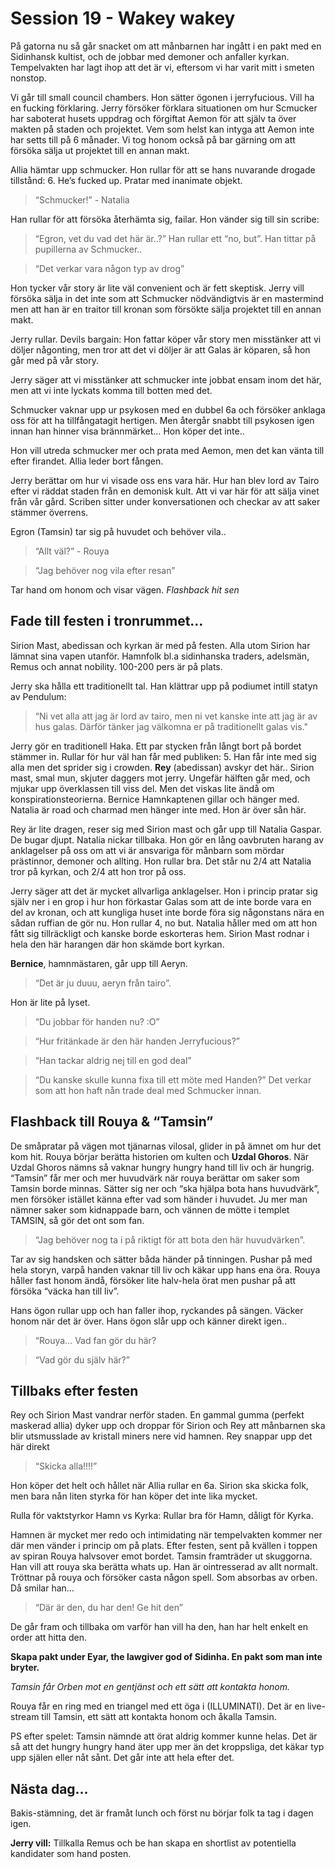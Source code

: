 # Session 19 - Wakey wakey

På gatorna nu så går snacket om att månbarnen har ingått i en pakt med en Sidinhansk kultist, och de jobbar med demoner och anfaller kyrkan. Tempelvakten har lagt ihop att det är vi, eftersom vi har varit mitt i smeten nonstop.

Vi går till small council chambers. Hon sätter ögonen i jerryfucious. Vill ha en fucking förklaring. Jerry försöker förklara situationen om hur Scmucker har saboterat husets uppdrag och förgiftat Aemon för att själv ta över makten på staden och projektet. Vem som helst kan intyga att Aemon inte har setts till på 6 månader. Vi tog honom också på bar gärning om att försöka sälja ut projektet till en annan makt.

Allia hämtar upp schmucker. Hon rullar för att se hans nuvarande drogade tillstånd: 6. He’s fucked up. Pratar med inanimate objekt.

> “Schmucker!” - Natalia

Han rullar för att försöka återhämta sig, failar. Hon vänder sig till sin scribe:

> “Egron, vet du vad det här är..?” Han rullar ett “no, but”. Han tittar på pupillerna av Schmucker..

> “Det verkar vara någon typ av drog”

Hon tycker vår story är lite väl convenient och är fett skeptisk. Jerry vill försöka sälja in det inte som att Schmucker nödvändigtvis är en mastermind men att han är en traitor till kronan som försökte sälja projektet till en annan makt.

Jerry rullar. Devils bargain: Hon fattar köper vår story men misstänker att vi döljer någonting, men tror att det vi döljer är att Galas är köparen, så hon går med på vår story.

Jerry säger att vi misstänker att schmucker inte jobbat ensam inom det här, men att vi inte lyckats komma till botten med det.

Schmucker vaknar upp ur psykosen med en dubbel 6a och försöker anklaga oss för att ha tillfångatagit hertigen. Men återgår snabbt till psykosen igen innan han hinner visa brännmärket… Hon köper det inte..

Hon vill utreda schmucker mer och prata med Aemon, men det kan vänta till efter firandet. Allia leder bort fången.

Jerry berättar om hur vi visade oss ens vara här. Hur han blev lord av Tairo efter vi räddat staden från en demonisk kult. Att vi var här för att sälja vinet från vår gård. Scriben sitter under konversationen och checkar av att saker stämmer överrens.

Egron (Tamsin) tar sig på huvudet och behöver vila..

> “Allt väl?” - Rouya

> “Jag behöver nog vila efter resan”

Tar hand om honom och visar vägen. _Flashback hit sen_

## Fade till festen i tronrummet…

Sirion Mast, abedissan och kyrkan är med på festen. Alla utom Sirion har lämnat sina vapen utanför. Hamnfolk bl.a sidinhanska traders, adelsmän, Remus och annat nobility. 100-200 pers är på plats.

Jerry ska hålla ett traditionellt tal. Han klättrar upp på podiumet intill statyn av Pendulum:

> “Ni vet alla att jag är lord av tairo, men ni vet kanske inte att jag är av hus galas. Därför tänker jag välkomna er på traditionellt galas vis."

Jerry gör en traditionell Haka. Ett par stycken från långt bort på bordet stämmer in. Rullar för hur väl han får med publiken: 5. Han får inte med sig alla men det sprider sig i crowden. **Rey** (abedissan) avskyr det här.. Sirion mast, smal mun, skjuter daggers mot jerry. Ungefär hälften går med, och mjukar upp överklassen till viss del. Men det viskas lite ändå om konspirationsteorierna. Bernice Hamnkaptenen gillar och hänger med. Natalia är road och charmad men hänger inte med. Hon är över sån här.

Rey är lite dragen, reser sig med Sirion mast och går upp till Natalia Gaspar. De bugar djupt. Natalia nickar tillbaka. Hon gör en lång oavbruten harang av anklagelser på oss om att vi är ansvariga för månbarn som mördar prästinnor, demoner och allting. Hon rullar bra. Det står nu 2/4 att Natalia tror på kyrkan, och 2/4 att hon tror på oss.

Jerry säger att det är mycket allvarliga anklagelser. Hon i princip pratar sig själv ner i en grop i hur hon förkastar Galas som att de inte borde vara en del av kronan, och att kungliga huset inte borde föra sig någonstans nära en sådan ruffian de gör nu. Hon rullar 4, no but. Natalia håller med om att hon fått sig tillräckligt och kanske borde eskorteras hem. Sirion Mast rodnar i hela den här harangen där hon skämde bort kyrkan.

**Bernice**, hamnmästaren, går upp till Aeryn.

> “Det är ju duuu, aeryn från tairo”.

Hon är lite på lyset.

> “Du jobbar för handen nu? :O”

> “Hur fritänkade är den här handen Jerryfucious?”

> “Han tackar aldrig nej till en god deal”

> “Du kanske skulle kunna fixa till ett möte med Handen?” Det verkar som att hon haft nån trade deal med Schmucker innan.

## Flashback till Rouya & “Tamsin”

De småpratar på vägen mot tjänarnas vilosal, glider in på ämnet om hur det kom hit. Rouya börjar berätta historien om kulten och **Uzdal Ghoros**. När Uzdal Ghoros nämns så vaknar hungry hungry hand till liv och är hungrig. “Tamsin” får mer och mer huvudvärk när rouya berättar om saker som Tamsin borde minnas. Sätter sig ner och “ska hjälpa bota hans huvudvärk”, men försöker istället känna efter vad som händer i huvudet. Ju mer man nämner saker som kidnappade barn, och vännen de mötte i templet TAMSIN, så gör det ont som fan.

> “Jag behöver nog ta i på riktigt för att bota den här huvudvärken”.

Tar av sig handsken och sätter båda händer på tinningen. Pushar på med hela storyn, varpå handen vaknar till liv och käkar upp hans ena öra. Rouya håller fast honom ändå, försöker lite halv-hela örat men pushar på att försöka “väcka han till liv”.

Hans ögon rullar upp och han faller ihop, ryckandes på sängen. Väcker honom när det är över. Hans ögon slår upp och känner direkt igen..

> “Rouya… Vad fan gör du här?

> “Vad gör du själv här?”

## Tillbaks efter festen

Rey och Sirion Mast vandrar nerför staden. En gammal gumma (perfekt maskerad allia) dyker upp och droppar för Sirion och Rey att månbarnen ska blir utsmusslade av kristall miners nere vid hamnen. Rey snappar upp det här direkt

> “Skicka alla!!!!”

Hon köper det helt och hållet när Allia rullar en 6a. Sirion ska skicka folk, men bara nån liten styrka för han köper det inte lika mycket.

Rulla för vaktstyrkor Hamn vs Kyrka: Rullar bra för Hamn, dåligt för Kyrka.

Hamnen är mycket mer redo och intimidating när tempelvakten kommer ner där men vänder i princip om på plats.
Efter festen, sent på kvällen i toppen av spiran
Rouya halvsover emot bordet. Tamsin framträder ut skuggorna. Han vill att rouya ska berätta whats up. Han är ointresserad av allt normalt. Tröttnar på rouya och försöker casta någon spell. Som absorbas av orben. Då smilar han…

> “Där är den, du har den! Ge hit den”

De går fram och tillbaka om varför han vill ha den, han har helt enkelt en order att hitta den.

**Skapa pakt under Eyar, the lawgiver god of Sidinha. En pakt som man inte bryter.**

_Tamsin får Orben mot en gentjänst och ett sätt att kontakta honom._

Rouya får en ring med en triangel med ett öga i (ILLUMINATI). Det är en live-stream till Tamsin, ett sätt att kontakta honom och åkalla Tamsin.

PS efter spelet: Tamsin nämnde att örat aldrig kommer kunne helas. Det är så att det hungry hungry hand äter upp mer än det kroppsliga, det käkar typ upp själen eller nåt sånt. Det går inte att hela efter det.

## Nästa dag…

Bakis-stämning, det är framåt lunch och först nu börjar folk ta tag i dagen igen.

**Jerry vill:** Tillkalla Remus och be han skapa en shortlist av potentiella kandidater som hand posten.
